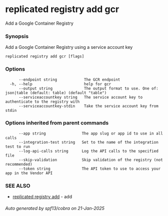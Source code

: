 # replicated registry add gcr

Add a Google Container Registry

### Synopsis

Add a Google Container Registry using a service account key

```
replicated registry add gcr [flags]
```

### Options

```
      --endpoint string            The GCR endpoint
  -h, --help                       help for gcr
      --output string              The output format to use. One of: json|table (default: table) (default "table")
      --serviceaccountkey string   The service account key to authenticate to the registry with
      --serviceaccountkey-stdin    Take the service account key from stdin
```

### Options inherited from parent commands

```
      --app string                The app slug or app id to use in all calls
      --integration-test string   Set to the name of the integration test to run
      --log-api-calls string      Log the API calls to the specified file
      --skip-validation           Skip validation of the registry (not recommended)
      --token string              The API token to use to access your app in the Vendor API
```

### SEE ALSO

* [replicated registry add](replicated_registry_add.md)	 - add

###### Auto generated by spf13/cobra on 21-Jan-2025
